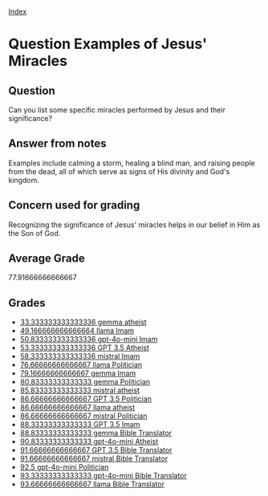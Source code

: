 
[Index](../../index.md)
# Question Examples of Jesus' Miracles
## Question
Can you list some specific miracles performed by Jesus and their significance?

## Answer from notes
Examples include calming a storm, healing a blind man, and raising people from the dead, all of which serve as signs of His divinity and God's kingdom.

## Concern used for grading
Recognizing the significance of Jesus' miracles helps in our belief in Him as the Son of God.

## Average Grade
77.91666666666667

## Grades
 * [33.333333333333336 gemma atheist](../answers/gemma_atheist/Examples_of_Jesus__Miracles.md)
 * [49.166666666666664 llama Imam](../answers/llama_Imam/Examples_of_Jesus__Miracles.md)
 * [50.833333333333336 gpt-4o-mini Imam](../answers/gpt-4o-mini_Imam/Examples_of_Jesus__Miracles.md)
 * [53.333333333333336 GPT 3.5 Atheist](../answers/GPT_3.5_Atheist/Examples_of_Jesus__Miracles.md)
 * [58.333333333333336 mistral Imam](../answers/mistral_Imam/Examples_of_Jesus__Miracles.md)
 * [76.66666666666667 llama Politician](../answers/llama_Politician/Examples_of_Jesus__Miracles.md)
 * [79.16666666666667 gemma Imam](../answers/gemma_Imam/Examples_of_Jesus__Miracles.md)
 * [80.83333333333333 gemma Politician](../answers/gemma_Politician/Examples_of_Jesus__Miracles.md)
 * [85.83333333333333 mistral atheist](../answers/mistral_atheist/Examples_of_Jesus__Miracles.md)
 * [86.66666666666667 GPT 3.5 Politician](../answers/GPT_3.5_Politician/Examples_of_Jesus__Miracles.md)
 * [86.66666666666667 llama atheist](../answers/llama_atheist/Examples_of_Jesus__Miracles.md)
 * [86.66666666666667 mistral Politician](../answers/mistral_Politician/Examples_of_Jesus__Miracles.md)
 * [88.33333333333333 GPT 3.5 Imam](../answers/GPT_3.5_Imam/Examples_of_Jesus__Miracles.md)
 * [88.83333333333333 gemma Bible Translator](../answers/gemma_Bible_Translator/Examples_of_Jesus__Miracles.md)
 * [90.83333333333333 gpt-4o-mini Atheist](../answers/gpt-4o-mini_Atheist/Examples_of_Jesus__Miracles.md)
 * [91.66666666666667 GPT 3.5 Bible Translator](../answers/GPT_3.5_Bible_Translator/Examples_of_Jesus__Miracles.md)
 * [91.66666666666667 mistral Bible Translator](../answers/mistral_Bible_Translator/Examples_of_Jesus__Miracles.md)
 * [92.5 gpt-4o-mini Politician](../answers/gpt-4o-mini_Politician/Examples_of_Jesus__Miracles.md)
 * [93.33333333333333 gpt-4o-mini Bible Translator](../answers/gpt-4o-mini_Bible_Translator/Examples_of_Jesus__Miracles.md)
 * [93.66666666666667 llama Bible Translator](../answers/llama_Bible_Translator/Examples_of_Jesus__Miracles.md)
